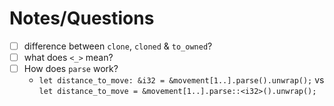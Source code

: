 # Notes/Questions

- [ ] difference between `clone`, `cloned` & `to_owned`?
- [ ] what does `<_>` mean?
- [ ] How does `parse` work?
    - `let distance_to_move: &i32 = &movement[1..].parse().unwrap();` vs `let distance_to_move = &movement[1..].parse::<i32>().unwrap();`